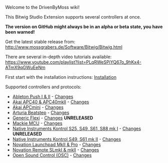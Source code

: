 Welcome to the DrivenByMoss wiki!

This Bitwig Studio Extension supports several controllers at once.

**The version on GitHub might always be in an alpha or beta state, you have been warned!**

Get the latest stable release from: http://www.mossgrabers.de/Software/Bitwig/Bitwig.html

There are several in-depth video tutorials available: https://www.youtube.com/playlist?list=PLqRWeSPiYQ67o_9hKx4-ATmX9qGWuEeNm

First start with the installation instructions: [Installation](Installation)

Supported controllers and protocols:

* [Ableton Push I & II](Ableton-Push-I-&-II) - [Changes](Ableton-Push-I-&-II-Changes)
* [Akai APC40 & APC40mkII](Akai-APC40-&-APC40mkII) - [Changes](Akai-APC40-&-APC40mkII-Changes)
* [Akai APCmini](Akai-APCmini) - [Changes](Akai-APCmini-Changes)
* [Arturia Beatstep](Arturia-Beatstep) - [Changes](Arturia-Beatstep-Changes)
* [Generic Flexi](Generic-Flexi) - [Changes](Generic-Flexi-Changes) **UNRELEASED**
* [Mackie MCU](Mackie-MCU) - [Changes](Mackie-MCU-Changes)
* [Native Instruments Kontrol S25, S49, S61, S88 mk I](Native-Instruments-Kontrol1) - [Changes](Native-Instruments-Kontrol1-Changes) **UNRELEASED**
* [Native Instruments Kontrol S49, S61 mk II](Native-Instruments-Kontrol2) - [Changes](Native-Instruments-Kontrol2-Changes)
* [Novation Launchpad MkII & Pro](Novation-Launchpad-MkII-&-Pro) - [Changes](Novation-Launchpad-MkII-&-Pro-Changes)
* [Novation Remote SLmkI & mkII](Novation-Remote-SLmkI-&-mkII) - [Changes](Novation-Remote-SLmkI-&-mkII-Changes)
* [Open Sound Control (OSC)](Open-Sound-Control-(OSC)) - [Changes](Open-Sound-Control-(OSC)-Changes)
